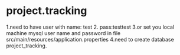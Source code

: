 # project.tracking

1.need to have user with name: test
2. pass:testtest
3.or set you local machine mysql user name and password in file src/main/resources/application.properties
4.need to create database project_tracking.

